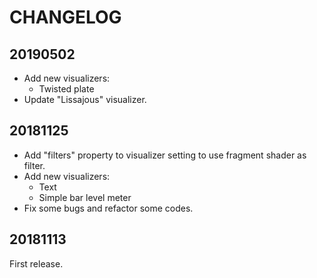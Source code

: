 CHANGELOG
=========

20190502
--------

* Add new visualizers:
  * Twisted plate
* Update "Lissajous" visualizer.

20181125
--------

* Add "filters" property to visualizer setting to use fragment shader as filter.
* Add new visualizers:
  * Text
  * Simple bar level meter
* Fix some bugs and refactor some codes.

20181113
--------

First release.